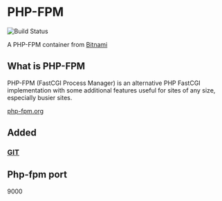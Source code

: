 # PHP-FPM

![Build Status](https://drone.ch1.ninja/api/badges/Ch1ch1/docker-php-fpm/status.svg)

A PHP-FPM container from [Bitnami](https://hub.docker.com/r/bitnami/php-fpm)

## What is PHP-FPM

PHP-FPM (FastCGI Process Manager) is an alternative PHP FastCGI implementation with some additional features useful for sites of any size, especially busier sites.

[php-fpm.org](https://php-fpm.org)

## Added

### [GIT](https://git-scm.com/)

## Php-fpm port

9000
